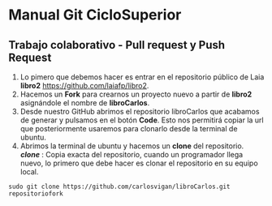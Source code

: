 # Manual Git CicloSuperior
## Trabajo colaborativo - Pull request y Push Request
1. Lo pimero que debemos hacer es entrar en el repositorio público de Laia **libro2** https://github.com/laiafp/libro2.
2. Hacemos un **Fork** para crearnos un proyecto nuevo a partir de **libro2** asignándole el nombre de **libroCarlos**.
3. Desde nuestro GitHub abrimos el repositorio libroCarlos que acabamos de generar y pulsamos en el botón **Code**. Esto nos permitirá copiar la url que posteriormente usaremos para clonarlo desde la terminal de ubuntu.
5. Abrimos la terminal de ubuntu y hacemos un **clone** del repositorio.
***clone***
: Copia exacta del repositorio, cuando un programador llega nuevo, lo primero que debe hacer es clonar el repositorio en su equipo local.
```
sudo git clone https://github.com/carlosvigan/libroCarlos.git repositoriofork
```

